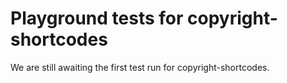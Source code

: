 # Playground tests for copyright-shortcodes
We are still awaiting the first test run for copyright-shortcodes.

